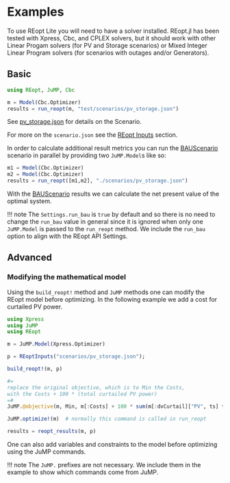 # Examples
To use REopt Lite you will need to have a solver installed. REopt.jl has been tested with Xpress, Cbc, and CPLEX solvers, but it should work with other Linear Progam solvers (for PV and Storage scenarios) or Mixed Integer Linear Program solvers (for scenarios with outages and/or Generators).

## Basic
```julia
using REopt, JuMP, Cbc

m = Model(Cbc.Optimizer)
results = run_reopt(m, "test/scenarios/pv_storage.json")
```
See [pv_storage.json](https://github.com/NREL/REopt/blob/master/test/scenarios/pv_storage.json) for details on the Scenario.

For more on the `scenario.json` see the [REopt Inputs](@ref) section.

In order to calculate additional result metrics you can run the [BAUScenario](@ref) scenario in parallel by providing two `JuMP.Model`s like so:
```julia
m1 = Model(Cbc.Optimizer)
m2 = Model(Cbc.Optimizer)
results = run_reopt([m1,m2], "./scenarios/pv_storage.json")
```
With the [BAUScenario](@ref) results we can calculate the net present value of the optimal system.

!!! note
    The `Settings.run_bau` is `true` by default and so there is no need to change the `run_bau` value in general since it is ignored when only one `JuMP.Model` is passed to the `run_reopt` method. We include the `run_bau` option to align with the REopt API Settings.

## Advanced

### Modifying the mathematical model
Using the `build_reopt!` method and `JuMP` methods one can modify the REopt model before optimizing.
In the following example we add a cost for curtailed PV power.
```julia
using Xpress
using JuMP
using REopt

m = JuMP.Model(Xpress.Optimizer)

p = REoptInputs("scenarios/pv_storage.json");

build_reopt!(m, p)

#= 
replace the original objective, which is to Min the Costs,
with the Costs + 100 * (total curtailed PV power)
=#  
JuMP.@objective(m, Min, m[:Costs] + 100 * sum(m[:dvCurtail]["PV", ts] for ts in p.time_steps));

JuMP.optimize!(m)  # normally this command is called in run_reopt

results = reopt_results(m, p)
```
One can also add variables and constraints to the model before optimizing using the JuMP commands.

!!! note
    The `JuMP.` prefixes are not necessary. We include them in the example to show which commands come from JuMP.
